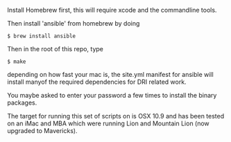 Install Homebrew first, this will require xcode and the commandline
tools.

Then install 'ansible' from homebrew by doing

    $ brew install ansible

Then in the root of this repo, type

    $ make

depending on how fast your mac is, the site.yml manifest for ansible
will install manyof the required dependencies for DRI related work.

You maybe asked to enter your password a few times to install the binary
packages.

The target for running this set of scripts on is OSX 10.9 and has
been tested on an iMac and MBA which were running Lion and Mountain
Lion (now upgraded to Mavericks).
